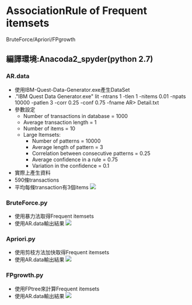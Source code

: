 # AssociationRule of Frequent itemsets
BruteForce/Apriori/FPgrowth

## 編譯環境:Anacoda2_spyder(python 2.7)

### AR.data
* 使用IBM-Quest-Data-Generator.exe產生DataSet
* .\"IBM Quest Data Generator.exe" lit -ntrans 1 -tlen 1 -nitems 0.01 -npats 10000 -patlen 3 -corr 0.25 -conf 0.75 -fname AR> Detail.txt
* 參數設定
  * Number of transactions in database = 1000
  * Average transaction length = 1
  * Number of items = 10
  * Large Itemsets:
    * Number of patterns = 10000
    *	Average length of pattern = 3
    *	Correlation between consecutive patterns = 0.25
    *	Average confidence in a rule = 0.75
    *	Variation in the confidence = 0.1
* 實際上產生資料
 * 590條transactions
 * 平均每條transaction有3個items
![](https://i.imgur.com/cr3ROLA.png)

### BruteForce.py
* 使用暴力法取得Frequent itemsets
* 使用AR.data輸出結果
![](https://i.imgur.com/XDLDDG9.png)

### Apriori.py
* 使用剪枝方法加快取得Frequent itemsets
* 使用AR.data輸出結果
![](https://i.imgur.com/BvVUPGt.png)

### FPgrowth.py
* 使用FPtree來計算Frequent itemsets
* 使用AR.data輸出結果
![](https://i.imgur.com/7F8V4dW.png)
